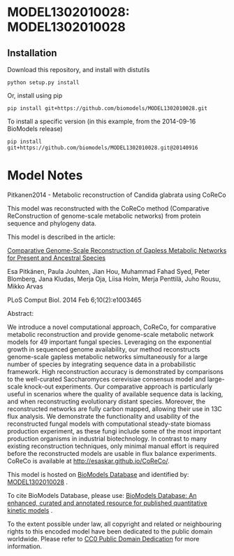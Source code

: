 # MODEL1302010028: MODEL1302010028

## Installation

Download this repository, and install with distutils

`python setup.py install`

Or, install using pip

`pip install git+https://github.com/biomodels/MODEL1302010028.git`

To install a specific version (in this example, from the 2014-09-16 BioModels release)

`pip install git+https://github.com/biomodels/MODEL1302010028.git@20140916`


# Model Notes


Pitkanen2014 - Metabolic reconstruction of Candida glabrata using CoReCo

This model was reconstructed with the CoReCo method (Comparative
ReConstruction of genome-scale metabolic networks) from protein sequence and
phylogeny data.

This model is described in the article:

[Comparative Genome-Scale Reconstruction of Gapless Metabolic Networks for
Present and Ancestral
Species](http://identifiers.org/doi/10.1371/journal.pcbi.1003465)

Esa Pitkänen, Paula Jouhten, Jian Hou, Muhammad Fahad Syed, Peter Blomberg,
Jana Kludas, Merja Oja, Liisa Holm, Merja Penttilä, Juho Rousu, Mikko Arvas

PLoS Comput Biol. 2014 Feb 6;10(2):e1003465

Abstract:

We introduce a novel computational approach, CoReCo, for comparative metabolic
reconstruction and provide genome-scale metabolic network models for 49
important fungal species. Leveraging on the exponential growth in sequenced
genome availability, our method reconstructs genome-scale gapless metabolic
networks simultaneously for a large number of species by integrating sequence
data in a probabilistic framework. High reconstruction accuracy is
demonstrated by comparisons to the well-curated Saccharomyces cerevisiae
consensus model and large-scale knock-out experiments. Our comparative
approach is particularly useful in scenarios where the quality of available
sequence data is lacking, and when reconstructing evolutionary distant
species. Moreover, the reconstructed networks are fully carbon mapped,
allowing their use in 13C flux analysis. We demonstrate the functionality and
usability of the reconstructed fungal models with computational steady-state
biomass production experiment, as these fungi include some of the most
important production organisms in industrial biotechnology. In contrast to
many existing reconstruction techniques, only minimal manual effort is
required before the reconstructed models are usable in flux balance
experiments. CoReCo is available at http://esaskar.github.io/CoReCo/.

This model is hosted on [BioModels Database](http://www.ebi.ac.uk/biomodels/)
and identified by:
[MODEL1302010028](http://identifiers.org/biomodels.db/MODEL1302010028) .

To cite BioModels Database, please use: [BioModels Database: An enhanced,
curated and annotated resource for published quantitative kinetic
models](http://identifiers.org/pubmed/20587024) .

To the extent possible under law, all copyright and related or neighbouring
rights to this encoded model have been dedicated to the public domain
worldwide. Please refer to [CC0 Public Domain
Dedication](http://creativecommons.org/publicdomain/zero/1.0/) for more
information.


